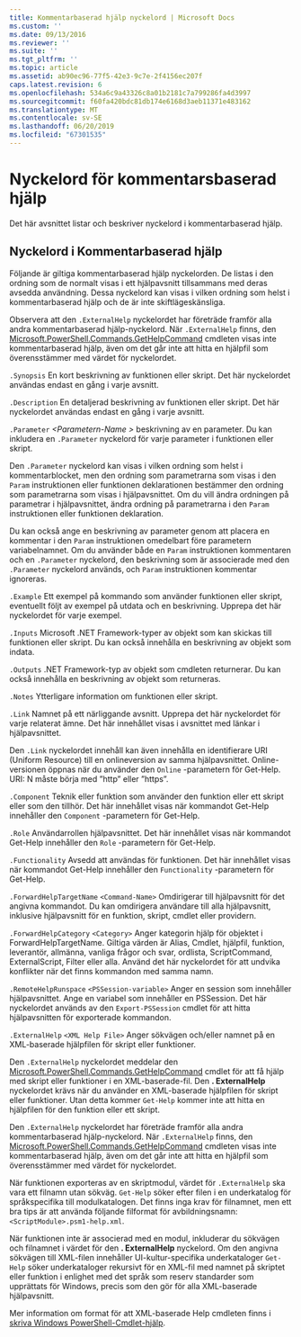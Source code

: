 ```yaml
---
title: Kommentarbaserad hjälp nyckelord | Microsoft Docs
ms.custom: ''
ms.date: 09/13/2016
ms.reviewer: ''
ms.suite: ''
ms.tgt_pltfrm: ''
ms.topic: article
ms.assetid: ab90ec96-77f5-42e3-9c7e-2f4156ec207f
caps.latest.revision: 6
ms.openlocfilehash: 534a6c9a43326c8a01b2181c7a799286fa4d3997
ms.sourcegitcommit: f60fa420bdc81db174e6168d3aeb11371e483162
ms.translationtype: MT
ms.contentlocale: sv-SE
ms.lasthandoff: 06/20/2019
ms.locfileid: "67301535"
---
```

# <a name="comment-based-help-keywords"></a>Nyckelord för kommentarsbaserad hjälp

Det här avsnittet listar och beskriver nyckelord i kommentarbaserad hjälp.

## <a name="keywords-in-comment-based-help"></a>Nyckelord i Kommentarbaserad hjälp

Följande är giltiga kommentarbaserad hjälp nyckelorden. De listas i den ordning som de normalt visas i ett hjälpavsnitt tillsammans med deras avsedda användning. Dessa nyckelord kan visas i vilken ordning som helst i kommentarbaserad hjälp och de är inte skiftlägeskänsliga.

Observera att den `.ExternalHelp` nyckelordet har företräde framför alla andra kommentarbaserad hjälp-nyckelord. När `.ExternalHelp` finns, den [Microsoft.PowerShell.Commands.GetHelpCommand](/dotnet/api/Microsoft.PowerShell.Commands.gethelpcommand) cmdleten visas inte kommentarbaserad hjälp, även om det går inte att hitta en hjälpfil som överensstämmer med värdet för nyckelordet.

`.Synopsis` En kort beskrivning av funktionen eller skript. Det här nyckelordet användas endast en gång i varje avsnitt.

`.Description` En detaljerad beskrivning av funktionen eller skript. Det här nyckelordet användas endast en gång i varje avsnitt.

`.Parameter` *\<Parametern-Name >* beskrivning av en parameter. Du kan inkludera en `.Parameter` nyckelord för varje parameter i funktionen eller skript.

Den `.Parameter` nyckelord kan visas i vilken ordning som helst i kommentarblocket, men den ordning som parametrarna som visas i den `Param` instruktionen eller funktionen deklarationen bestämmer den ordning som parametrarna som visas i hjälpavsnittet. Om du vill ändra ordningen på parametrar i hjälpavsnittet, ändra ordning på parametrarna i den `Param` instruktionen eller funktionen deklaration.

Du kan också ange en beskrivning av parameter genom att placera en kommentar i den `Param` instruktionen omedelbart före parametern variabelnamnet. Om du använder både en `Param` instruktionen kommentaren och en `.Parameter` nyckelord, den beskrivning som är associerade med den `.Parameter` nyckelord används, och `Param` instruktionen kommentar ignoreras.

`.Example` Ett exempel på kommando som använder funktionen eller skript, eventuellt följt av exempel på utdata och en beskrivning. Upprepa det här nyckelordet för varje exempel.

`.Inputs` Microsoft .NET Framework-typer av objekt som kan skickas till funktionen eller skript. Du kan också innehålla en beskrivning av objekt som indata.

`.Outputs` .NET Framework-typ av objekt som cmdleten returnerar. Du kan också innehålla en beskrivning av objekt som returneras.

`.Notes` Ytterligare information om funktionen eller skript.

`.Link` Namnet på ett närliggande avsnitt. Upprepa det här nyckelordet för varje relaterat ämne. Det här innehållet visas i avsnittet med länkar i hjälpavsnittet.

Den `.Link` nyckelordet innehåll kan även innehålla en identifierare URI (Uniform Resource) till en onlineversion av samma hjälpavsnittet. Online-versionen öppnas när du använder den `Online` -parametern för Get-Help. URI: N måste börja med ”http” eller ”https”.

`.Component` Teknik eller funktion som använder den funktion eller ett skript eller som den tillhör. Det här innehållet visas när kommandot Get-Help innehåller den `Component` -parametern för Get-Help.

`.Role` Användarrollen hjälpavsnittet. Det här innehållet visas när kommandot Get-Help innehåller den `Role` -parametern för Get-Help.

`.Functionality` Avsedd att användas för funktionen. Det här innehållet visas när kommandot Get-Help innehåller den `Functionality` -parametern för Get-Help.

`.ForwardHelpTargetName` `<Command-Name>` Omdirigerar till hjälpavsnitt för det angivna kommandot. Du kan omdirigera användare till alla hjälpavsnitt, inklusive hjälpavsnitt för en funktion, skript, cmdlet eller providern.

`.ForwardHelpCategory` `<Category>` Anger kategorin hjälp för objektet i ForwardHelpTargetName. Giltiga värden är Alias, Cmdlet, hjälpfil, funktion, leverantör, allmänna, vanliga frågor och svar, ordlista, ScriptCommand, ExternalScript, Filter eller alla. Använd det här nyckelordet för att undvika konflikter när det finns kommandon med samma namn.

`.RemoteHelpRunspace` `<PSSession-variable>` Anger en session som innehåller hjälpavsnittet. Ange en variabel som innehåller en PSSession. Det här nyckelordet används av den `Export-PSSession` cmdlet för att hitta hjälpavsnitten för exporterade kommandon.

`.ExternalHelp` `<XML Help File>` Anger sökvägen och/eller namnet på en XML-baserade hjälpfilen för skript eller funktioner.

Den `.ExternalHelp` nyckelordet meddelar den [Microsoft.PowerShell.Commands.GetHelpCommand](/dotnet/api/Microsoft.PowerShell.Commands.gethelpcommand) cmdlet för att få hjälp med skript eller funktioner i en XML-baserade-fil. Den **. ExternalHelp** nyckelordet krävs när du använder en XML-baserade hjälpfilen för skript eller funktioner. Utan detta kommer `Get-Help` kommer inte att hitta en hjälpfilen för den funktion eller ett skript.

Den `.ExternalHelp` nyckelordet har företräde framför alla andra kommentarbaserad hjälp-nyckelord. När `.ExternalHelp` finns, den [Microsoft.PowerShell.Commands.GetHelpCommand](/dotnet/api/Microsoft.PowerShell.Commands.gethelpcommand) cmdleten visas inte kommentarbaserad hjälp, även om det går inte att hitta en hjälpfil som överensstämmer med värdet för nyckelordet.

När funktionen exporteras av en skriptmodul, värdet för `.ExternalHelp` ska vara ett filnamn utan sökväg. `Get-Help` söker efter filen i en underkatalog för språkspecifika till modulkatalogen. Det finns inga krav för filnamnet, men ett bra tips är att använda följande filformat för avbildningsnamn: `<ScriptModule>.psm1-help.xml`.

När funktionen inte är associerad med en modul, inkluderar du sökvägen och filnamnet i värdet för den **. ExternalHelp** nyckelord. Om den angivna sökvägen till XML-filen innehåller UI-kultur-specifika underkataloger `Get-Help` söker underkataloger rekursivt för en XML-fil med namnet på skriptet eller funktion i enlighet med det språk som reserv standarder som upprättats för Windows, precis som den gör för alla XML-baserade hjälpavsnitt.

Mer information om format för att XML-baserade Help cmdleten finns i [skriva Windows PowerShell-Cmdlet-hjälp](./writing-help-for-windows-powershell-cmdlets.md).